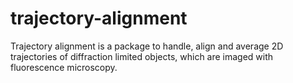 # trajectory-alignment

Trajectory alignment is a package to handle, align and average 2D trajectories of diffraction limited objects, which are imaged with fluorescence microscopy.

